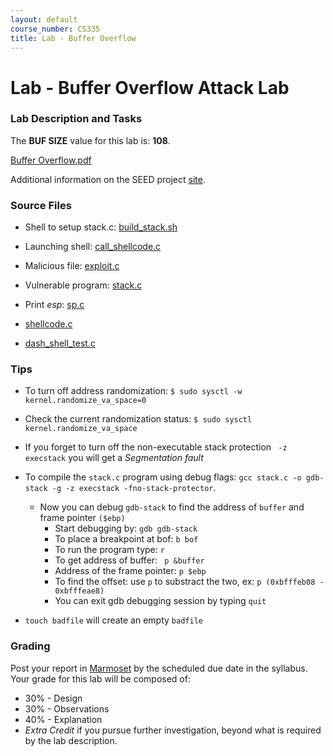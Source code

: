 ```yaml
---
layout: default
course_number: CS335
title: Lab - Buffer Overflow
---
```


# Lab - Buffer Overflow Attack Lab

### Lab Description and Tasks

The **BUF SIZE** value for this lab is: **108**.

[Buffer Overflow.pdf](Buffer_Overflow.pdf)


Additional information on the SEED project [site](http://www.cis.syr.edu/~wedu/seed/Labs_16.04/Software/Buffer_Overflow/).

### Source Files
- Shell to setup stack.c: [build_stack.sh](buffer/build_stack.sh)

- Launching shell: [call_shellcode.c](buffer/call_shellcode.c)
- Malicious file: [exploit.c](buffer/exploit.c)
- Vulnerable program: [stack.c](buffer/stack.c)

- Print *esp*: [sp.c](buffer/sp.c)
- [shellcode.c](shellcode.c)
- [dash_shell_test.c](buffer/dash_shell_test.c)

### Tips
 - To turn off address randomization: ```$ sudo sysctl -w kernel.randomize_va_space=0```
 - Check the current randomization status: ```$ sudo sysctl kernel.randomize_va_space```
 - If you forget to turn off the non-executable stack protection ``` -z execstack``` you will get a *Segmentation fault*
 - To compile the ```stack.c``` program using debug flags: ```gcc stack.c -o gdb-stack -g -z execstack -fno-stack-protector```.
   - Now you can debug ```gdb-stack``` to find the address of ```buffer``` and frame pointer ```($ebp)```
     - Start debugging by: ```gdb gdb-stack```
     - To place a breakpoint at bof: ```b bof```
     - To run the program type: ```r```
     - To get address of buffer: ``` p &buffer```
     - Address of the frame pointer: ```p $ebp```
     - To find the offset: use ```p``` to substract the two, ex: ```p (0xbfffeb08 - 0xbfffeae8)```
     - You can exit gdb debugging session by typing ```quit```

 - ```touch badfile``` will create an empty ```badfile```
### Grading

Post your report in [Marmoset](https://cs.ycp.edu/marmoset) by the scheduled due date in the syllabus. Your grade for this lab will be composed of:
- 30% - Design
- 30% - Observations
- 40% - Explanation
- *Extra Credit* if you pursue further investigation, beyond what is required by the lab description.
